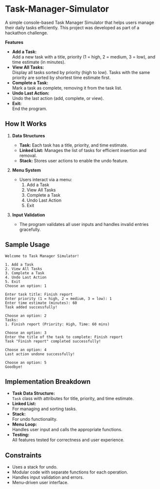 # Task-Manager-Simulator

A simple console-based Task Manager Simulator that helps users manage their daily tasks efficiently. This project was developed as part of a hackathon challenge.

**Features**

- **Add a Task:**  
  Add a new task with a title, priority (1 = high, 2 = medium, 3 = low), and time estimate (in minutes).
- **View All Tasks:**  
  Display all tasks sorted by priority (high to low). Tasks with the same priority are sorted by shortest time estimate first.
- **Complete a Task:**  
  Mark a task as complete, removing it from the task list.
- **Undo Last Action:**  
  Undo the last action (add, complete, or view).
- **Exit:**  
  End the program.

## How It Works

1. **Data Structures**
   - **Task:** Each task has a title, priority, and time estimate.
   - **Linked List:** Manages the list of tasks for efficient insertion and removal.
   - **Stack:** Stores user actions to enable the undo feature.

2. **Menu System**
   - Users interact via a menu:
     1. Add a Task
     2. View All Tasks
     3. Complete a Task
     4. Undo Last Action
     5. Exit

3. **Input Validation**
   - The program validates all user inputs and handles invalid entries gracefully.

## Sample Usage

```
Welcome to Task Manager Simulator!

1. Add a Task
2. View All Tasks
3. Complete a Task
4. Undo Last Action
5. Exit
Choose an option: 1

Enter task title: Finish report
Enter priority (1 = high, 2 = medium, 3 = low): 1
Enter time estimate (minutes): 60
Task added successfully!

Choose an option: 2
Tasks:
1. Finish report (Priority: High, Time: 60 mins)

Choose an option: 3
Enter the title of the task to complete: Finish report
Task "Finish report" completed successfully!

Choose an option: 4
Last action undone successfully!

Choose an option: 5
Goodbye!
```

## Implementation Breakdown

- **Task Data Structure:**  
  `Task` class with attributes for title, priority, and time estimate.
- **Linked List:**  
  For managing and sorting tasks.
- **Stack:**  
  For undo functionality.
- **Menu Loop:**  
  Handles user input and calls the appropriate functions.
- **Testing:**  
  All features tested for correctness and user experience.

## Constraints

- Uses a stack for undo.
- Modular code with separate functions for each operation.
- Handles input validation and errors.
- Menu-driven user interface.
